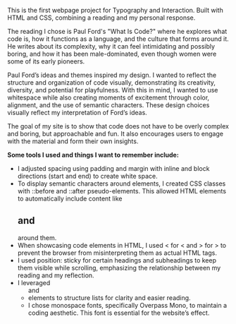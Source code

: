 This is the first webpage project for Typography and Interaction. Built with HTML and CSS, combining a reading and my personal response.

The reading I chose is Paul Ford's "What Is Code?" where he explores what code is, how it functions as a language, and the culture that forms around it. He writes about its complexity, why it can feel intimidating and possibly boring, and how it has been male-dominated, even though women were some of its early pioneers.

Paul Ford’s ideas and themes inspired my design. I wanted to reflect the structure and organization of code visually, demonstrating its creativity, diversity, and potential for playfulness. With this in mind, I wanted to use whitespace while also creating moments of excitement through color, alignment, and the use of semantic characters. These design choices visually reflect my interpretation of Ford’s ideas.

The goal of my site is to show that code does not have to be overly complex and boring, but approachable and fun. It also encourages users to engage with the material and form their own insights.

**Some tools I used and things I want to remember include:**
- I adjusted spacing using padding and margin with inline and block directions (start and end) to create white space.
- To display semantic characters around elements, I created CSS classes with ::before and ::after pseudo-elements. This allowed HTML elements to automatically include content like <h2> and </h2> around them.
- When showcasing code elements in HTML, I used &lt; for < and &gt; for > to prevent the browser from misinterpreting them as actual HTML tags.
- I used position: sticky for certain headings and subheadings to keep them visible while scrolling, emphasizing the relationship between my reading and my reflection.
- I leveraged <ul> and <li> elements to structure lists for clarity and easier reading.
- I chose monospace fonts, specifically Overpass Mono, to maintain a coding aesthetic. This font is essential for the website’s effect.
